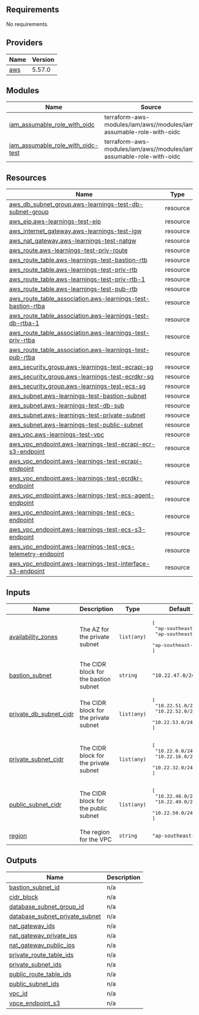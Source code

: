 <!-- BEGIN_TF_DOCS -->
## Requirements

No requirements.

## Providers

| Name | Version |
|------|---------|
| <a name="provider_aws"></a> [aws](#provider\_aws) | 5.57.0 |

## Modules

| Name | Source | Version |
|------|--------|---------|
| <a name="module_iam_assumable_role_with_oidc"></a> [iam\_assumable\_role\_with\_oidc](#module\_iam\_assumable\_role\_with\_oidc) | terraform-aws-modules/iam/aws//modules/iam-assumable-role-with-oidc | n/a |
| <a name="module_iam_assumable_role_with_oidc-test"></a> [iam\_assumable\_role\_with\_oidc-test](#module\_iam\_assumable\_role\_with\_oidc-test) | terraform-aws-modules/iam/aws//modules/iam-assumable-role-with-oidc | n/a |

## Resources

| Name | Type |
|------|------|
| [aws_db_subnet_group.aws-learnings-test-db-subnet-group](https://registry.terraform.io/providers/hashicorp/aws/latest/docs/resources/db_subnet_group) | resource |
| [aws_eip.aws-learnings-test-eip](https://registry.terraform.io/providers/hashicorp/aws/latest/docs/resources/eip) | resource |
| [aws_internet_gateway.aws-learnings-test-igw](https://registry.terraform.io/providers/hashicorp/aws/latest/docs/resources/internet_gateway) | resource |
| [aws_nat_gateway.aws-learnings-test-natgw](https://registry.terraform.io/providers/hashicorp/aws/latest/docs/resources/nat_gateway) | resource |
| [aws_route.aws-learnings-test-priv-route](https://registry.terraform.io/providers/hashicorp/aws/latest/docs/resources/route) | resource |
| [aws_route_table.aws-learnings-test-bastion-rtb](https://registry.terraform.io/providers/hashicorp/aws/latest/docs/resources/route_table) | resource |
| [aws_route_table.aws-learnings-test-priv-rtb](https://registry.terraform.io/providers/hashicorp/aws/latest/docs/resources/route_table) | resource |
| [aws_route_table.aws-learnings-test-priv-rtb-1](https://registry.terraform.io/providers/hashicorp/aws/latest/docs/resources/route_table) | resource |
| [aws_route_table.aws-learnings-test-pub-rtb](https://registry.terraform.io/providers/hashicorp/aws/latest/docs/resources/route_table) | resource |
| [aws_route_table_association.aws-learnings-test-bastion-rtba](https://registry.terraform.io/providers/hashicorp/aws/latest/docs/resources/route_table_association) | resource |
| [aws_route_table_association.aws-learnings-test-db-rtba-1](https://registry.terraform.io/providers/hashicorp/aws/latest/docs/resources/route_table_association) | resource |
| [aws_route_table_association.aws-learnings-test-priv-rtba](https://registry.terraform.io/providers/hashicorp/aws/latest/docs/resources/route_table_association) | resource |
| [aws_route_table_association.aws-learnings-test-pub-rtba](https://registry.terraform.io/providers/hashicorp/aws/latest/docs/resources/route_table_association) | resource |
| [aws_security_group.aws-learnings-test-ecrapi-sg](https://registry.terraform.io/providers/hashicorp/aws/latest/docs/resources/security_group) | resource |
| [aws_security_group.aws-learnings-test-ecrdkr-sg](https://registry.terraform.io/providers/hashicorp/aws/latest/docs/resources/security_group) | resource |
| [aws_security_group.aws-learnings-test-ecs-sg](https://registry.terraform.io/providers/hashicorp/aws/latest/docs/resources/security_group) | resource |
| [aws_subnet.aws-learnings-test-bastion-subnet](https://registry.terraform.io/providers/hashicorp/aws/latest/docs/resources/subnet) | resource |
| [aws_subnet.aws-learnings-test-db-sub](https://registry.terraform.io/providers/hashicorp/aws/latest/docs/resources/subnet) | resource |
| [aws_subnet.aws-learnings-test-private-subnet](https://registry.terraform.io/providers/hashicorp/aws/latest/docs/resources/subnet) | resource |
| [aws_subnet.aws-learnings-test-public-subnet](https://registry.terraform.io/providers/hashicorp/aws/latest/docs/resources/subnet) | resource |
| [aws_vpc.aws-learnings-test-vpc](https://registry.terraform.io/providers/hashicorp/aws/latest/docs/resources/vpc) | resource |
| [aws_vpc_endpoint.aws-learnings-test-ecrapi-ecr-s3-endpoint](https://registry.terraform.io/providers/hashicorp/aws/latest/docs/resources/vpc_endpoint) | resource |
| [aws_vpc_endpoint.aws-learnings-test-ecrapi-endpoint](https://registry.terraform.io/providers/hashicorp/aws/latest/docs/resources/vpc_endpoint) | resource |
| [aws_vpc_endpoint.aws-learnings-test-ecrdkr-endpoint](https://registry.terraform.io/providers/hashicorp/aws/latest/docs/resources/vpc_endpoint) | resource |
| [aws_vpc_endpoint.aws-learnings-test-ecs-agent-endpoint](https://registry.terraform.io/providers/hashicorp/aws/latest/docs/resources/vpc_endpoint) | resource |
| [aws_vpc_endpoint.aws-learnings-test-ecs-endpoint](https://registry.terraform.io/providers/hashicorp/aws/latest/docs/resources/vpc_endpoint) | resource |
| [aws_vpc_endpoint.aws-learnings-test-ecs-s3-endpoint](https://registry.terraform.io/providers/hashicorp/aws/latest/docs/resources/vpc_endpoint) | resource |
| [aws_vpc_endpoint.aws-learnings-test-ecs-telemetry-endpoint](https://registry.terraform.io/providers/hashicorp/aws/latest/docs/resources/vpc_endpoint) | resource |
| [aws_vpc_endpoint.aws-learnings-test-interface-s3-endpoint](https://registry.terraform.io/providers/hashicorp/aws/latest/docs/resources/vpc_endpoint) | resource |

## Inputs

| Name | Description | Type | Default | Required |
|------|-------------|------|---------|:--------:|
| <a name="input_availability_zones"></a> [availability\_zones](#input\_availability\_zones) | The AZ for the private subnet | `list(any)` | <pre>[<br/>  "ap-southeast-1a",<br/>  "ap-southeast-1b",<br/>  "ap-southeast-1c"<br/>]</pre> | no |
| <a name="input_bastion_subnet"></a> [bastion\_subnet](#input\_bastion\_subnet) | The CIDR block for the bastion subnet | `string` | `"10.22.47.0/24"` | no |
| <a name="input_private_db_subnet_cidr"></a> [private\_db\_subnet\_cidr](#input\_private\_db\_subnet\_cidr) | The CIDR block for the private subnet | `list(any)` | <pre>[<br/>  "10.22.51.0/24",<br/>  "10.22.52.0/24",<br/>  "10.22.53.0/24"<br/>]</pre> | no |
| <a name="input_private_subnet_cidr"></a> [private\_subnet\_cidr](#input\_private\_subnet\_cidr) | The CIDR block for the private subnet | `list(any)` | <pre>[<br/>  "10.22.0.0/24",<br/>  "10.22.16.0/24",<br/>  "10.22.32.0/24"<br/>]</pre> | no |
| <a name="input_public_subnet_cidr"></a> [public\_subnet\_cidr](#input\_public\_subnet\_cidr) | The CIDR block for the public subnet | `list(any)` | <pre>[<br/>  "10.22.48.0/24",<br/>  "10.22.49.0/24",<br/>  "10.22.50.0/24"<br/>]</pre> | no |
| <a name="input_region"></a> [region](#input\_region) | The region for the VPC | `string` | `"ap-southeast-1"` | no |

## Outputs

| Name | Description |
|------|-------------|
| <a name="output_bastion_subnet_id"></a> [bastion\_subnet\_id](#output\_bastion\_subnet\_id) | n/a |
| <a name="output_cidr_block"></a> [cidr\_block](#output\_cidr\_block) | n/a |
| <a name="output_database_subnet_group_id"></a> [database\_subnet\_group\_id](#output\_database\_subnet\_group\_id) | n/a |
| <a name="output_database_subnet_private_subnet"></a> [database\_subnet\_private\_subnet](#output\_database\_subnet\_private\_subnet) | n/a |
| <a name="output_nat_gateway_ids"></a> [nat\_gateway\_ids](#output\_nat\_gateway\_ids) | n/a |
| <a name="output_nat_gateway_private_ips"></a> [nat\_gateway\_private\_ips](#output\_nat\_gateway\_private\_ips) | n/a |
| <a name="output_nat_gateway_public_ips"></a> [nat\_gateway\_public\_ips](#output\_nat\_gateway\_public\_ips) | n/a |
| <a name="output_private_route_table_ids"></a> [private\_route\_table\_ids](#output\_private\_route\_table\_ids) | n/a |
| <a name="output_private_subnet_ids"></a> [private\_subnet\_ids](#output\_private\_subnet\_ids) | n/a |
| <a name="output_public_route_table_ids"></a> [public\_route\_table\_ids](#output\_public\_route\_table\_ids) | n/a |
| <a name="output_public_subnet_ids"></a> [public\_subnet\_ids](#output\_public\_subnet\_ids) | n/a |
| <a name="output_vpc_id"></a> [vpc\_id](#output\_vpc\_id) | n/a |
| <a name="output_vpce_endpoint_s3"></a> [vpce\_endpoint\_s3](#output\_vpce\_endpoint\_s3) | n/a |
<!-- END_TF_DOCS -->